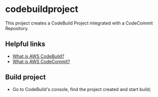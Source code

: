 # codebuildproject

This project creates a CodeBuild Project integrated with a CodeCommit Repository.

## Helpful links

- [What is AWS CodeBuild?][1]
- [What is AWS CodeCommit?][2]

[1]: https://docs.aws.amazon.com/codebuild/latest/userguide/welcome.html
[2]: https://docs.aws.amazon.com/codecommit/latest/userguide/welcome.html

## Build project

- Go to CodeBuild's console, find the project created and start build;